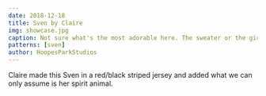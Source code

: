 ```yaml
---
date: 2018-12-18
title: Sven by Claire
img: showcase.jpg
caption: Not sure what's the most adorable here. The sweater or the girl.
patterns: [sven]
author: HoopesParkStudios
---
```


Claire made this Sven in a red/black striped jersey and added what we can only assume is her spirit animal.
